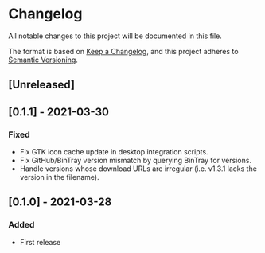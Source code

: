 # Changelog

All notable changes to this project will be documented in this file.

The format is based on [Keep a Changelog](https://keepachangelog.com/en/1.0.0/),
and this project adheres to [Semantic Versioning](https://semver.org/spec/v2.0.0.html).

## [Unreleased]

## [0.1.1] - 2021-03-30

### Fixed

* Fix GTK icon cache update in desktop integration scripts.
* Fix GitHub/BinTray version mismatch by querying BinTray for versions.
* Handle versions whose download URLs are irregular (i.e. v1.3.1 lacks
  the version in the filename).

## [0.1.0] - 2021-03-28

### Added

* First release

<!-- vi: set tw=72 et sw=2 fo=tcroqan autoindent: -->
